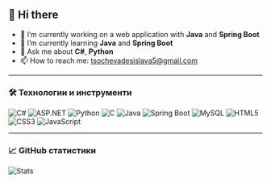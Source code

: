 ## 👋 Hi there

- 🔭 I’m currently working on a web application with **Java** and **Spring Boot**  
- 🌱 I’m currently learning **Java** and **Spring Boot**  
- 💬 Ask me about **C#**, **Python**  
- 📫 How to reach me: tsochevadesislava5@gmail.com  

---

### 🛠️ Технологии и инструменти

![C#](https://img.shields.io/badge/-C%23-239120?style=flat-square&logo=c-sharp&logoColor=white) ![ASP.NET](https://img.shields.io/badge/-ASP.NET-512BD4?style=flat-square&logo=dotnet&logoColor=white) ![Python](https://img.shields.io/badge/-Python-3776AB?style=flat-square&logo=python&logoColor=white) ![C](https://img.shields.io/badge/-C-00599C?style=flat-square&logo=c&logoColor=white) ![Java](https://img.shields.io/badge/-Java-007396?style=flat-square&logo=java&logoColor=white) ![Spring Boot](https://img.shields.io/badge/-Spring%20Boot-6DB33F?style=flat-square&logo=spring-boot&logoColor=white) ![MySQL](https://img.shields.io/badge/-MySQL-4479A1?style=flat-square&logo=mysql&logoColor=white) ![HTML5](https://img.shields.io/badge/-HTML5-E34F26?style=flat-square&logo=html5&logoColor=white) ![CSS3](https://img.shields.io/badge/-CSS3-1572B6?style=flat-square&logo=css3&logoColor=white) ![JavaScript](https://img.shields.io/badge/-JavaScript-F7DF1E?style=flat-square&logo=javascript&logoColor=black)  

---

### 📈 GitHub статистики

![Stats](https://github-readme-stats.vercel.app/api?username=myUsername&show_icons=true&theme=tokyonight)
